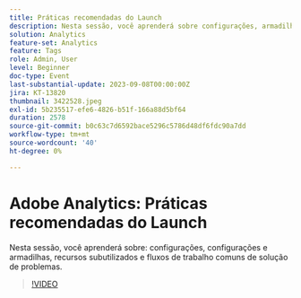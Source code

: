 ```yaml
---
title: Práticas recomendadas do Launch
description: Nesta sessão, você aprenderá sobre configurações, armadilhas e problemas, recursos pouco aproveitados e fluxos de trabalho comuns para solução de problemas.
solution: Analytics
feature-set: Analytics
feature: Tags
role: Admin, User
level: Beginner
doc-type: Event
last-substantial-update: 2023-09-08T00:00:00Z
jira: KT-13820
thumbnail: 3422528.jpeg
exl-id: 5b235517-efe6-4826-b51f-166a88d5bf64
duration: 2578
source-git-commit: b0c63c7d6592bace5296c5786d48df6fdc90a7dd
workflow-type: tm+mt
source-wordcount: '40'
ht-degree: 0%

---
```


# Adobe Analytics: Práticas recomendadas do Launch

Nesta sessão, você aprenderá sobre: configurações, configurações e armadilhas, recursos subutilizados e fluxos de trabalho comuns de solução de problemas.

>[!VIDEO](https://video.tv.adobe.com/v/3422528/?learn=on)

